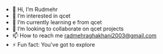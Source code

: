- 👋 Hi, I’m Rudmehr
- 👀 I’m interested in qcet
- 🌱 I’m currently learning e from qcet
- 💞️ I’m looking to collaborate on qcet projects
- 📫 How to reach me radmehraghakhani2003@gmail.com
- ⚡ Fun fact: You've got to explore

<!---
RadmehrAghakhani/RadmehrAghakhani is a ✨ special ✨ repository because its `README.md` (this file) appears on your GitHub profile.
You can click the Preview link to take a look at your changes.
--->
